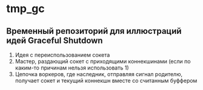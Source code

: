 # tmp_gc

## Временный репозиторий для иллюстраций идей Graceful Shutdown

1. Идея с переиспользованием сокета
2. Мастер, раздающий сокет с приходящими коннекшинами (если по каким-то причинам нельзя использовать 1)
3. Цепочка воркеров, где наследник, отправляя сигнал родителю, получает сокет и текущий коннекшн вместе со считанным буффером
